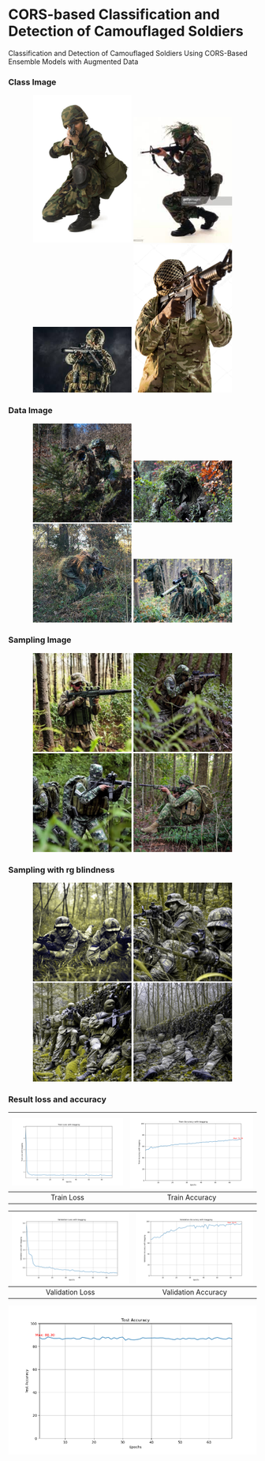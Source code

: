 # CORS-based Classification and Detection of Camouflaged Soldiers
Classification and Detection of Camouflaged Soldiers Using CORS-Based Ensemble Models with Augmented Data

### Class Image
<p align="center">
  <img src="./class_dir/105.png" alt="image1" width="200"/>
  <img src="./class_dir/106.png" alt="image2" width="200"/>
  <img src="./class_dir/109.png" alt="image3" width="200"/>
  <img src="./class_dir/111.png" alt="image4" width="200"/>
</p>

### Data Image
<p align="center">
  <img src="./data_dir/train1/image183.jpg" alt="image1" width="200"/>
  <img src="./data_dir/train1/image28.jpg" alt="image2" width="200"/>
  <img src="./data_dir/train1/image49.jpg" alt="image3" width="200"/>
  <img src="./data_dir/train1/image54.jpg" alt="image4" width="200"/>
</p>

### Sampling Image
<p align="center">
  <img src="./sampling/sample_2_97.png" alt="image1" width="200"/>
  <img src="./sampling/sample_5_109.png" alt="image2" width="200"/>
  <img src="./sampling/sample_5_57.png" alt="image3" width="200"/>
  <img src="./sampling/sample_6_109.png" alt="image4" width="200"/>
</p>


### Sampling with rg blindness
<p align="center">
  <img src="./sampling_with_rg_blindness/sample_8_102.png" alt="image1" width="200"/>
  <img src="./sampling_with_rg_blindness/sample_8_107.png" alt="image2" width="200"/>
  <img src="./sampling_with_rg_blindness/sample_8_46.png" alt="image3" width="200"/>
  <img src="./sampling_with_rg_blindness/sample_8_48.png" alt="image4" width="200"/>
</p>

### Result loss and accuracy
| ![image1](./result/Train_Loss_with_bagging.png) | ![image2](./result/Train_Accuracy_with_bagging.png) |
|:----------------------------------------------:|:--------------------------------------------------:|
| Train Loss                                      | Train Accuracy                                     |

| ![image3](./result/Validation_Loss_with_bagging.png) | ![image4](./result/Validation_Accuracy_with_bagging.png) |
|:----------------------------------------------------:|:---------------------------------------------------------:|
| Validation Loss                                      | Validation Accuracy                                        |

<img src="./result/Test_Accuracy.png" alt="image5"/>


